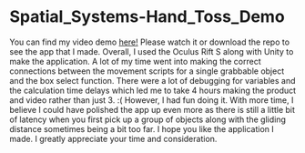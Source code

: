 # Spatial_Systems-Hand_Toss_Demo
You can find my video demo [here!](https://www.youtube.com/watch?v=qw2eZcFNOY0) Please watch it or download the repo to see the app that I made. Overall, I used the Oculus Rift S along with Unity to make the application. A lot of my time went into making the correct connections between the movement scripts for a single grabbable object and the box select function. There were a lot of debugging for variables and the calculation time delays which led me to take 4 hours making the product and video rather than just 3. :( However, I had fun doing it. With more time, I believe I could have polished the app up even more as there is still a little bit of latency when you first pick up a group of objects along with the gliding distance sometimes being a bit too far. I hope you like the application I made. I greatly appreciate your time and consideration. 
